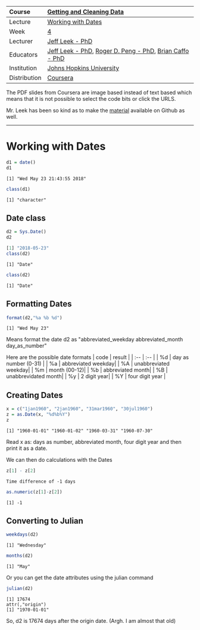 | Course        | [Getting and Cleaning Data](https://www.coursera.org/learn/data-cleaning/home/welcome) |
| :---          | :--- |
| Lecture       |[Working with Dates](https://www.coursera.org/learn/data-cleaning/lecture/0rohY/working-with-dates) |
| Week          | [ 4 ](https://www.coursera.org/learn/data-cleaning/home/week/4) |
| Lecturer      | [Jeff Leek - PhD](https://github.com/jtleek) |
| Educators     | [Jeff Leek - PhD](https://github.com/jtleek),  [Roger D. Peng - PhD](https://github.com/rdpeng),  [Brian Caffo - PhD](https://github.com/bcaffo) |
| Institution   | [Johns Hopkins University](https://www.jhu.edu/) |
| Distribution  | [Coursera](https://www.coursera.org) |

The PDF slides from Coursera are image based instead of text based which means that it is not possible to select the code bits or click the URLS.

Mr. Leek has been so kind as to make the [material](https://github.com/DataScienceSpecialization/courses/tree/master/03_GettingData/04_04_workingWithDates) available on Github as well.

---

# Working with Dates
```r
d1 = date()
d1
```

    [1] "Wed May 23 21:43:55 2018"

```r
class(d1)
```
    [1] "character"

## Date class
```r
d2 = Sys.Date()
d2
```
```r
[1] "2018-05-23"
class(d2)
```
    [1] "Date"

```r
class(d2)
```
    [1] "Date"

## Formatting Dates
```r
format(d2,"%a %b %d")
```
    [1] "Wed May 23"

Means format the date d2 as "abbreviated_weekday abbreviated_month day_as_number"

Here are the possible date formats
| code | result     |
| :-- | :-- |
| %d | day as number (0-31) |
| %a | abbreviated weekday|
| %A | unabbreviated weekday|
| %m | month (00-12)|
| %b | abbreviated month|
| %B | unabbrevidated month|
| %y | 2 digit year|
| %Y | four digit year |

## Creating Dates
```r
x = c("1jan1960", "2jan1960", "31mar1960", "30jul1960")
z = as.Date(x, "%d%b%Y")
z
```
```
[1] "1960-01-01" "1960-01-02" "1960-03-31" "1960-07-30"
```
Read x as: days as number, abbreviated month, four digit year and then print it as a date.

We can then do calculations with the Dates
```r
z[1] - z[2]
```
```
Time difference of -1 days
```

```r
as.numeric(z[1]-z[2])
```
    [1] -1

## Converting to Julian
```r
weekdays(d2)
```
    [1] "Wednesday"
```r
months(d2)
```
    [1] "May"
Or you can get the date attributes using the julian command
```r
julian(d2)
```
    [1] 17674
    attr(,"origin")
    [1] "1970-01-01"

So, d2 is 17674 days after the origin date. (Argh. I am almost that old)
